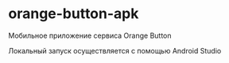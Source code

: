 # orange-button-apk

Мобильное приложение сервиса Orange Button

Локальный запуск осуществляется с помощью Android Studio
